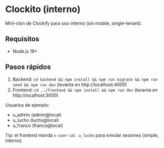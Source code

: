 # Clockito (interno)

Mini-clon de Clockify para uso interno (sin mobile, single-tenant).

## Requisitos
- Node.js 18+

## Pasos rápidos
1. Backend: `cd backend && npm install && npm run migrate && npm run seed && npm run dev` (levanta en http://localhost:4000)
2. Frontend: `cd ../frontend && npm install && npm run dev` (levanta en http://localhost:3000)

Usuarios de ejemplo:
- u_admin (admin@local)
- u_lucho (lucho@local)
- u_franco (franco@local)

Tip: el frontend manda `x-user-id: u_lucho` para simular sesiones (simple, interno).
